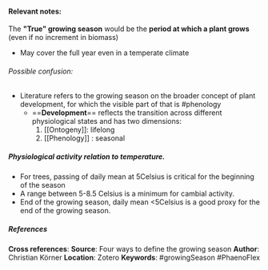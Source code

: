 #### **Relevant notes**:
The **"True" growing season** would be the **period at which a plant grows** (even if no increment in biomass)
- May cover the full year even in a temperate climate
###### Possible confusion:
- Literature refers to the growing season on the broader concept of plant development, for which the visible part of that is #phenology
	-  ==**Development**== reflects the transition across different physiological states and has two dimensions: 
		1. [[Ontogeny]]: lifelong
		2. [[Phenology]] : seasonal
##### Physiological activity relation to temperature. 
- For trees, passing of daily mean at 5Celsius  is critical for the beginning of the season
- A range between 5-8.5 Celsius is a minimum for cambial activity.
- End of the growing season, daily mean <5Celsius is a good proxy for the end of the growing season. 
##### References
**Cross references**: 
**Source**: Four ways to define the growing season
**Author**: Christian Körner
**Location**: Zotero
**Keywords**: #growingSeason #PhaenoFlex 
